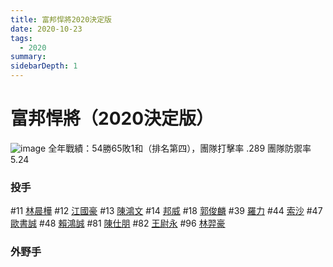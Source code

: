 ```yaml
---
title: 富邦悍將2020決定版
date: 2020-10-23
tags:
  - 2020
summary: 
sidebarDepth: 1
---
```

# 富邦悍將（2020決定版）
![image](http://cpbl-elta.cdn.hinet.net/web/images/teamFubonGuardians2020.jpg)
全年戰績：54勝65敗1和（排名第四），團隊打擊率 .289 團隊防禦率 5.24

### 投手
#11 [林晨樺](林晨樺.md)
#12 [江國豪](江國豪.md)
#13 [陳鴻文](陳鴻文.md)
#14 [邦威](邦威.md)
#18 [郭俊麟](郭俊麟.md)
#39 [羅力](羅力.md)
#44 [索沙](索沙.md)
#47 [歐書誠](歐書誠.md)
#48 [賴鴻誠](賴鴻誠.md)
#81 [陳仕朋](陳仕朋.md)
#82 [王尉永](王尉永.md)
#96 [林羿豪](林羿豪.md)


### 外野手
